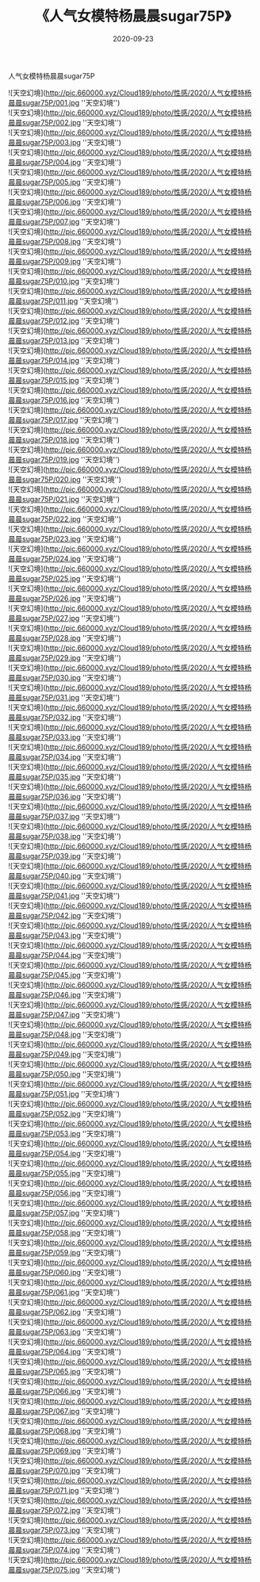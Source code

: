 ﻿---
layout: post
title:  《人气女模特杨晨晨sugar75P》
date:   2020-09-23
img: http://pic.660000.xyz/Cloud189/photo/性感/2020/人气女模特杨晨晨sugar75P/000.jpg
categories: [美女, 性感, 泳衣]
---

人气女模特杨晨晨sugar75P



![天空幻境](http://pic.660000.xyz/Cloud189/photo/性感/2020/人气女模特杨晨晨sugar75P/001.jpg ''天空幻境'') <br>
![天空幻境](http://pic.660000.xyz/Cloud189/photo/性感/2020/人气女模特杨晨晨sugar75P/002.jpg ''天空幻境'') <br>
![天空幻境](http://pic.660000.xyz/Cloud189/photo/性感/2020/人气女模特杨晨晨sugar75P/003.jpg ''天空幻境'') <br>
![天空幻境](http://pic.660000.xyz/Cloud189/photo/性感/2020/人气女模特杨晨晨sugar75P/004.jpg ''天空幻境'') <br>
![天空幻境](http://pic.660000.xyz/Cloud189/photo/性感/2020/人气女模特杨晨晨sugar75P/005.jpg ''天空幻境'') <br>
![天空幻境](http://pic.660000.xyz/Cloud189/photo/性感/2020/人气女模特杨晨晨sugar75P/006.jpg ''天空幻境'') <br>
![天空幻境](http://pic.660000.xyz/Cloud189/photo/性感/2020/人气女模特杨晨晨sugar75P/007.jpg ''天空幻境'') <br>
![天空幻境](http://pic.660000.xyz/Cloud189/photo/性感/2020/人气女模特杨晨晨sugar75P/008.jpg ''天空幻境'') <br>
![天空幻境](http://pic.660000.xyz/Cloud189/photo/性感/2020/人气女模特杨晨晨sugar75P/009.jpg ''天空幻境'') <br>
![天空幻境](http://pic.660000.xyz/Cloud189/photo/性感/2020/人气女模特杨晨晨sugar75P/010.jpg ''天空幻境'') <br>
![天空幻境](http://pic.660000.xyz/Cloud189/photo/性感/2020/人气女模特杨晨晨sugar75P/011.jpg ''天空幻境'') <br>
![天空幻境](http://pic.660000.xyz/Cloud189/photo/性感/2020/人气女模特杨晨晨sugar75P/012.jpg ''天空幻境'') <br>
![天空幻境](http://pic.660000.xyz/Cloud189/photo/性感/2020/人气女模特杨晨晨sugar75P/013.jpg ''天空幻境'') <br>
![天空幻境](http://pic.660000.xyz/Cloud189/photo/性感/2020/人气女模特杨晨晨sugar75P/014.jpg ''天空幻境'') <br>
![天空幻境](http://pic.660000.xyz/Cloud189/photo/性感/2020/人气女模特杨晨晨sugar75P/015.jpg ''天空幻境'') <br>
![天空幻境](http://pic.660000.xyz/Cloud189/photo/性感/2020/人气女模特杨晨晨sugar75P/016.jpg ''天空幻境'') <br>
![天空幻境](http://pic.660000.xyz/Cloud189/photo/性感/2020/人气女模特杨晨晨sugar75P/017.jpg ''天空幻境'') <br>
![天空幻境](http://pic.660000.xyz/Cloud189/photo/性感/2020/人气女模特杨晨晨sugar75P/018.jpg ''天空幻境'') <br>
![天空幻境](http://pic.660000.xyz/Cloud189/photo/性感/2020/人气女模特杨晨晨sugar75P/019.jpg ''天空幻境'') <br>
![天空幻境](http://pic.660000.xyz/Cloud189/photo/性感/2020/人气女模特杨晨晨sugar75P/020.jpg ''天空幻境'') <br>
![天空幻境](http://pic.660000.xyz/Cloud189/photo/性感/2020/人气女模特杨晨晨sugar75P/021.jpg ''天空幻境'') <br>
![天空幻境](http://pic.660000.xyz/Cloud189/photo/性感/2020/人气女模特杨晨晨sugar75P/022.jpg ''天空幻境'') <br>
![天空幻境](http://pic.660000.xyz/Cloud189/photo/性感/2020/人气女模特杨晨晨sugar75P/023.jpg ''天空幻境'') <br>
![天空幻境](http://pic.660000.xyz/Cloud189/photo/性感/2020/人气女模特杨晨晨sugar75P/024.jpg ''天空幻境'') <br>
![天空幻境](http://pic.660000.xyz/Cloud189/photo/性感/2020/人气女模特杨晨晨sugar75P/025.jpg ''天空幻境'') <br>
![天空幻境](http://pic.660000.xyz/Cloud189/photo/性感/2020/人气女模特杨晨晨sugar75P/026.jpg ''天空幻境'') <br>
![天空幻境](http://pic.660000.xyz/Cloud189/photo/性感/2020/人气女模特杨晨晨sugar75P/027.jpg ''天空幻境'') <br>
![天空幻境](http://pic.660000.xyz/Cloud189/photo/性感/2020/人气女模特杨晨晨sugar75P/028.jpg ''天空幻境'') <br>
![天空幻境](http://pic.660000.xyz/Cloud189/photo/性感/2020/人气女模特杨晨晨sugar75P/029.jpg ''天空幻境'') <br>
![天空幻境](http://pic.660000.xyz/Cloud189/photo/性感/2020/人气女模特杨晨晨sugar75P/030.jpg ''天空幻境'') <br>
![天空幻境](http://pic.660000.xyz/Cloud189/photo/性感/2020/人气女模特杨晨晨sugar75P/031.jpg ''天空幻境'') <br>
![天空幻境](http://pic.660000.xyz/Cloud189/photo/性感/2020/人气女模特杨晨晨sugar75P/032.jpg ''天空幻境'') <br>
![天空幻境](http://pic.660000.xyz/Cloud189/photo/性感/2020/人气女模特杨晨晨sugar75P/033.jpg ''天空幻境'') <br>
![天空幻境](http://pic.660000.xyz/Cloud189/photo/性感/2020/人气女模特杨晨晨sugar75P/034.jpg ''天空幻境'') <br>
![天空幻境](http://pic.660000.xyz/Cloud189/photo/性感/2020/人气女模特杨晨晨sugar75P/035.jpg ''天空幻境'') <br>
![天空幻境](http://pic.660000.xyz/Cloud189/photo/性感/2020/人气女模特杨晨晨sugar75P/036.jpg ''天空幻境'') <br>
![天空幻境](http://pic.660000.xyz/Cloud189/photo/性感/2020/人气女模特杨晨晨sugar75P/037.jpg ''天空幻境'') <br>
![天空幻境](http://pic.660000.xyz/Cloud189/photo/性感/2020/人气女模特杨晨晨sugar75P/038.jpg ''天空幻境'') <br>
![天空幻境](http://pic.660000.xyz/Cloud189/photo/性感/2020/人气女模特杨晨晨sugar75P/039.jpg ''天空幻境'') <br>
![天空幻境](http://pic.660000.xyz/Cloud189/photo/性感/2020/人气女模特杨晨晨sugar75P/040.jpg ''天空幻境'') <br>
![天空幻境](http://pic.660000.xyz/Cloud189/photo/性感/2020/人气女模特杨晨晨sugar75P/041.jpg ''天空幻境'') <br>
![天空幻境](http://pic.660000.xyz/Cloud189/photo/性感/2020/人气女模特杨晨晨sugar75P/042.jpg ''天空幻境'') <br>
![天空幻境](http://pic.660000.xyz/Cloud189/photo/性感/2020/人气女模特杨晨晨sugar75P/043.jpg ''天空幻境'') <br>
![天空幻境](http://pic.660000.xyz/Cloud189/photo/性感/2020/人气女模特杨晨晨sugar75P/044.jpg ''天空幻境'') <br>
![天空幻境](http://pic.660000.xyz/Cloud189/photo/性感/2020/人气女模特杨晨晨sugar75P/045.jpg ''天空幻境'') <br>
![天空幻境](http://pic.660000.xyz/Cloud189/photo/性感/2020/人气女模特杨晨晨sugar75P/046.jpg ''天空幻境'') <br>
![天空幻境](http://pic.660000.xyz/Cloud189/photo/性感/2020/人气女模特杨晨晨sugar75P/047.jpg ''天空幻境'') <br>
![天空幻境](http://pic.660000.xyz/Cloud189/photo/性感/2020/人气女模特杨晨晨sugar75P/048.jpg ''天空幻境'') <br>
![天空幻境](http://pic.660000.xyz/Cloud189/photo/性感/2020/人气女模特杨晨晨sugar75P/049.jpg ''天空幻境'') <br>
![天空幻境](http://pic.660000.xyz/Cloud189/photo/性感/2020/人气女模特杨晨晨sugar75P/050.jpg ''天空幻境'') <br>
![天空幻境](http://pic.660000.xyz/Cloud189/photo/性感/2020/人气女模特杨晨晨sugar75P/051.jpg ''天空幻境'') <br>
![天空幻境](http://pic.660000.xyz/Cloud189/photo/性感/2020/人气女模特杨晨晨sugar75P/052.jpg ''天空幻境'') <br>
![天空幻境](http://pic.660000.xyz/Cloud189/photo/性感/2020/人气女模特杨晨晨sugar75P/053.jpg ''天空幻境'') <br>
![天空幻境](http://pic.660000.xyz/Cloud189/photo/性感/2020/人气女模特杨晨晨sugar75P/054.jpg ''天空幻境'') <br>
![天空幻境](http://pic.660000.xyz/Cloud189/photo/性感/2020/人气女模特杨晨晨sugar75P/055.jpg ''天空幻境'') <br>
![天空幻境](http://pic.660000.xyz/Cloud189/photo/性感/2020/人气女模特杨晨晨sugar75P/056.jpg ''天空幻境'') <br>
![天空幻境](http://pic.660000.xyz/Cloud189/photo/性感/2020/人气女模特杨晨晨sugar75P/057.jpg ''天空幻境'') <br>
![天空幻境](http://pic.660000.xyz/Cloud189/photo/性感/2020/人气女模特杨晨晨sugar75P/058.jpg ''天空幻境'') <br>
![天空幻境](http://pic.660000.xyz/Cloud189/photo/性感/2020/人气女模特杨晨晨sugar75P/059.jpg ''天空幻境'') <br>
![天空幻境](http://pic.660000.xyz/Cloud189/photo/性感/2020/人气女模特杨晨晨sugar75P/060.jpg ''天空幻境'') <br>
![天空幻境](http://pic.660000.xyz/Cloud189/photo/性感/2020/人气女模特杨晨晨sugar75P/061.jpg ''天空幻境'') <br>
![天空幻境](http://pic.660000.xyz/Cloud189/photo/性感/2020/人气女模特杨晨晨sugar75P/062.jpg ''天空幻境'') <br>
![天空幻境](http://pic.660000.xyz/Cloud189/photo/性感/2020/人气女模特杨晨晨sugar75P/063.jpg ''天空幻境'') <br>
![天空幻境](http://pic.660000.xyz/Cloud189/photo/性感/2020/人气女模特杨晨晨sugar75P/064.jpg ''天空幻境'') <br>
![天空幻境](http://pic.660000.xyz/Cloud189/photo/性感/2020/人气女模特杨晨晨sugar75P/065.jpg ''天空幻境'') <br>
![天空幻境](http://pic.660000.xyz/Cloud189/photo/性感/2020/人气女模特杨晨晨sugar75P/066.jpg ''天空幻境'') <br>
![天空幻境](http://pic.660000.xyz/Cloud189/photo/性感/2020/人气女模特杨晨晨sugar75P/067.jpg ''天空幻境'') <br>
![天空幻境](http://pic.660000.xyz/Cloud189/photo/性感/2020/人气女模特杨晨晨sugar75P/068.jpg ''天空幻境'') <br>
![天空幻境](http://pic.660000.xyz/Cloud189/photo/性感/2020/人气女模特杨晨晨sugar75P/069.jpg ''天空幻境'') <br>
![天空幻境](http://pic.660000.xyz/Cloud189/photo/性感/2020/人气女模特杨晨晨sugar75P/070.jpg ''天空幻境'') <br>
![天空幻境](http://pic.660000.xyz/Cloud189/photo/性感/2020/人气女模特杨晨晨sugar75P/071.jpg ''天空幻境'') <br>
![天空幻境](http://pic.660000.xyz/Cloud189/photo/性感/2020/人气女模特杨晨晨sugar75P/072.jpg ''天空幻境'') <br>
![天空幻境](http://pic.660000.xyz/Cloud189/photo/性感/2020/人气女模特杨晨晨sugar75P/073.jpg ''天空幻境'') <br>
![天空幻境](http://pic.660000.xyz/Cloud189/photo/性感/2020/人气女模特杨晨晨sugar75P/074.jpg ''天空幻境'') <br>
![天空幻境](http://pic.660000.xyz/Cloud189/photo/性感/2020/人气女模特杨晨晨sugar75P/075.jpg ''天空幻境'') <br>
